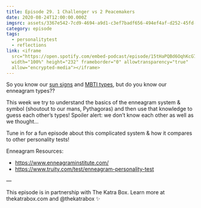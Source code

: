 ```yaml
---
title: Episode 29. 1 Challenger vs 2 Peacemakers
date: 2020-08-24T12:00:00.000Z
imgsrc: assets/3367e542-7cd9-4694-a9d1-c3ef7badf656-494ef4af-d252-45fd-905e-d2a5a3ef31f8.jpg
category: episode
tags:
  - personalitytest
  - reflections
link: <iframe
  src="https://open.spotify.com/embed-podcast/episode/15tHaPQBd6OqhKcG7DfE0R"
  width="100%" height="232" frameborder="0" allowtransparency="true"
  allow="encrypted-media"></iframe>
---
```

So you know our [sun signs](https://www.movingoolongpod.com/episode-10-stars-signs-read-our-minds/) and [MBTI types](https://www.movingoolongpod.com/episode-2-myers-briggs-decide-our-careers/), but do you know our enneagram types??

This week we try to understand the basics of the enneagram system & symbol (shoutout to our mans, Pythagoras) and then use that knowledge to guess each other’s types! Spoiler alert: we don’t know each other as well as we thought…

Tune in for a fun episode about this complicated system & how it compares to other personality tests!

Enneagram Resources:

* <https://www.enneagraminstitute.com/>
* <https://www.truity.com/test/enneagram-personality-test>

—⁣

This episode is in partnership with The Katra Box. Learn more at thekatrabox.com and @thekatrabox ✨